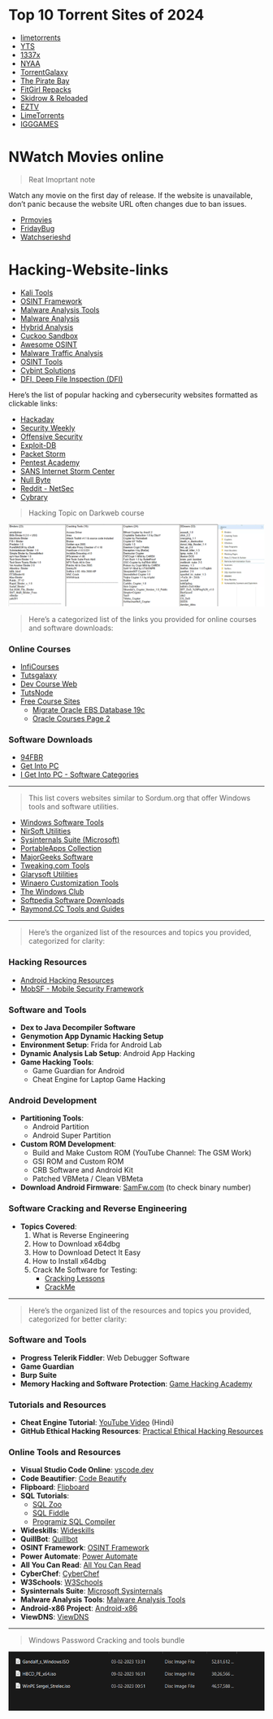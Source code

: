 # Top 10 Torrent Sites of 2024

- [limetorrents](https://www.limetorrents.lol/home)
- [YTS](https://yts.mx/)
- [1337x](http://1337x.to/)
- [NYAA](https://nyaa.si/)
- [TorrentGalaxy](https://torrentgalaxy.to/)
- [The Pirate Bay](http://thepiratebay.org/)
- [FitGirl Repacks](http://fitgirl-repacks.site/)
- [Skidrow & Reloaded](https://www.skidrowreloaded.com/)
- [EZTV](https://eztv.re/)
- [LimeTorrents](https://www.limetorrents.lol/)
- [IGGGAMES](https://igg-games.com)

# NWatch Movies online
> Reat Imoprtant note

 Watch any movie on the first day of release. If the website is unavailable, don’t panic because the website URL often changes due to ban issues.

- [Prmovies](https://prmovies.im/)
- [FridayBug](https://111.90.150.10/best-rating/)
- [Watchserieshd](https://freeforyou.site/watchserieshd/)

# Hacking-Website-links

- [Kali Tools](https://www.kali.org/tools/)
- [OSINT Framework](https://osintframework.com/)
- [Malware Analysis Tools](https://malwareanalysis.tools/)
- [Malware Analysis](https://malwareanalysis.com/)
- [Hybrid Analysis](https://www.hybrid-analysis.com/)
- [Cuckoo Sandbox](https://github.com/cuckoosandbox/cuckoo)
- [Awesome OSINT](https://github.com/jivoi/awesome-osint)
- [Malware Traffic Analysis](https://malware-traffic-analysis.net/)
- [OSINT Tools](https://osint.tools/)
- [Cybint Solutions](https://cybintsolutions.com/)
- [DFI, Deep File Inspection (DFI)](https://labs.inquest.net/)

Here’s the list of popular hacking and cybersecurity websites formatted as clickable links:

- [Hackaday](https://hackaday.com/)  
- [Security Weekly](https://securityweekly.com/)  
- [Offensive Security](https://www.offensive-security.com/)  
- [Exploit-DB](https://www.exploit-db.com/)  
- [Packet Storm](https://packetstormsecurity.com/)  
- [Pentest Academy](https://www.pentesteracademy.com/)  
- [SANS Internet Storm Center](https://isc.sans.edu/)  
- [Null Byte](https://null-byte.wonderhowto.com/)  
- [Reddit - NetSec](https://www.reddit.com/r/netsec/)  
- [Cybrary](https://www.cybrary.it/)  

> Hacking Topic on Darkweb course

![Hacking Topic on Darkweb course](https://github.com/HackBugs/Hacking-Website-links/blob/main/Hacking%20Course%20topics.png)

> Here’s a categorized list of the links you provided for online courses and software downloads:

### Online Courses
- [InfiCourses](https://www.inficourses.com/)
- [Tutsgalaxy](https://tutsgalaxy.com/)
- [Dev Course Web](https://devcourseweb.com/tutorials/)
- [TutsNode](https://tutsnode.org/)
- [Free Course Sites](https://freecoursesites.com/)
  - [Migrate Oracle EBS Database 19c](https://freecoursesites.com/migrate-oracle-ebs-database-19c-file-system-to-19c-rac/)
  - [Oracle Courses Page 2](https://freecoursesites.com/page/2/?s=Oracle)

### Software Downloads
- [94FBR](https://94fbr.org/)
- [Get Into PC](https://getintopc.com/)
- [I Get Into PC - Software Categories](https://igetintopc.com/software-categories/)

<hr>

> This list covers websites similar to Sordum.org that offer Windows tools and software utilities.

- [Windows Software Tools](https://www.sordum.org/)
- [NirSoft Utilities](https://www.nirsoft.net/)
- [Sysinternals Suite (Microsoft)](https://learn.microsoft.com/en-us/sysinternals/)
- [PortableApps Collection](https://portableapps.com/)
- [MajorGeeks Software](https://www.majorgeeks.com/)
- [Tweaking.com Tools](https://www.tweaking.com/)
- [Glarysoft Utilities](https://www.glarysoft.com/)
- [Winaero Customization Tools](https://winaero.com/)
- [The Windows Club](https://www.thewindowsclub.com/)
- [Softpedia Software Downloads](https://www.softpedia.com/)
- [Raymond.CC Tools and Guides](https://www.raymond.cc/)

<hr>

> Here’s the organized list of the resources and topics you provided, categorized for clarity:

### Hacking Resources
- [Android Hacking Resources](https://freeeducationweb.com/?s=android+hacking)
- [MobSF - Mobile Security Framework](https://mobsf.live/)

### Software and Tools
- **Dex to Java Decompiler Software**
- **Genymotion App Dynamic Hacking Setup**
- **Environment Setup**: Frida for Android Lab
- **Dynamic Analysis Lab Setup**: Android App Hacking
- **Game Hacking Tools**:
  - Game Guardian for Android
  - Cheat Engine for Laptop Game Hacking

### Android Development
- **Partitioning Tools**:
  - Android Partition
  - Android Super Partition
- **Custom ROM Development**:
  - Build and Make Custom ROM (YouTube Channel: The GSM Work)
  - GSI ROM and Custom ROM
  - CRB Software and Android Kit
  - Patched VBMeta / Clean VBMeta
- **Download Android Firmware**: [SamFw.com](https://samfw.com) (to check binary number)

### Software Cracking and Reverse Engineering
- **Topics Covered**:
  1. What is Reverse Engineering
  2. How to Download x64dbg
  3. How to Download Detect It Easy
  4. How to Install x64dbg
  5. Crack Me Software for Testing:
     - [Cracking Lessons](https://crackinglessons.com/)
     - [CrackMe](https://crackmes.one/)

<hr>

> Here’s the organized list of the resources and topics you provided, categorized for better clarity:

### Software and Tools
- **Progress Telerik Fiddler**: Web Debugger Software
- **Game Guardian**
- **Burp Suite**
- **Memory Hacking and Software Protection**: [Game Hacking Academy](https://gamehacking.academy/lesson/1/2)

### Tutorials and Resources
- **Cheat Engine Tutorial**: [YouTube Video](https://www.youtube.com/watch?v=HmIUJWZ1cZo&list=PLGaefQX49kgREVULItYXYQV1pL_-Xb8u-) (Hindi)
- **GitHub Ethical Hacking Resources**: [Practical Ethical Hacking Resources](https://github.com/TCM-Course-Resources/Practical-Ethical-Hacking-Resources)

### Online Tools and Resources
- **Visual Studio Code Online**: [vscode.dev](https://vscode.dev/)
- **Code Beautifier**: [Code Beautify](https://codebeautify.org/)
- **Flipboard**: [Flipboard](https://flipboard.com/)
- **SQL Tutorials**:
  - [SQL Zoo](https://sqlzoo.net/wiki/SQL_Tutorial)
  - [SQL Fiddle](http://sqlfiddle.com/#!9/cf23fc5)
  - [Programiz SQL Compiler](https://www.programiz.com/sql/online-compiler/)
- **Wideskills**: [Wideskills](https://www.wideskills.com/)
- **QuillBot**: [Quillbot](https://quillbot.com/)
- **OSINT Framework**: [OSINT Framework](https://osintframework.com/)
- **Power Automate**: [Power Automate](https://make.powerautomate.com/environments/6a43d1a0-d8cc-e717-809c-fb4675b241da/home)
- **All You Can Read**: [All You Can Read](https://www.allyoucanread.com/)
- **CyberChef**: [CyberChef](https://gchq.github.io/CyberChef/#input=aGkK)
- **W3Schools**: [W3Schools](https://www.w3schools.com/)
- **Sysinternals Suite**: [Microsoft Sysinternals](https://learn.microsoft.com/en-us/sysinternals/downloads/sysinternals-suite)
- **Malware Analysis Tools**: [Malware Analysis Tools](https://malwareanalysis.tools/)
- **Android-x86 Project**: [Android-x86](https://www.android-x86.org/)
- **ViewDNS**: [ViewDNS](https://viewdns.info/)

<hr>

> Windows Password Cracking and tools bundle

![Windows Password Cracking and tools bundle](https://github.com/HackBugs/Hacking-Website-links/blob/main/Password%20cracking%20os-1.png)
